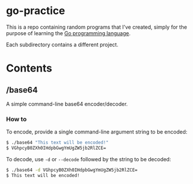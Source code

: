 # go-practice

This is a repo containing random programs that I've created, simply for the purpose of learning the [Go programming language](https://go.dev/).

Each subdirectory contains a different project.

# Contents

## /base64

A simple command-line base64 encoder/decoder.

### How to

To encode, provide a single command-line argument string to be encoded:

```bash
$ ./base64 "This text will be encoded!"
$ VGhpcyB0ZXh0IHdpbGwgYmUgZW5jb2RlZCE=
```

To decode, use `-d` or `--decode` followed by the string to be decoded:

```bash
$ ./base64 -d VGhpcyB0ZXh0IHdpbGwgYmUgZW5jb2RlZCE=
$ This text will be encoded!
```